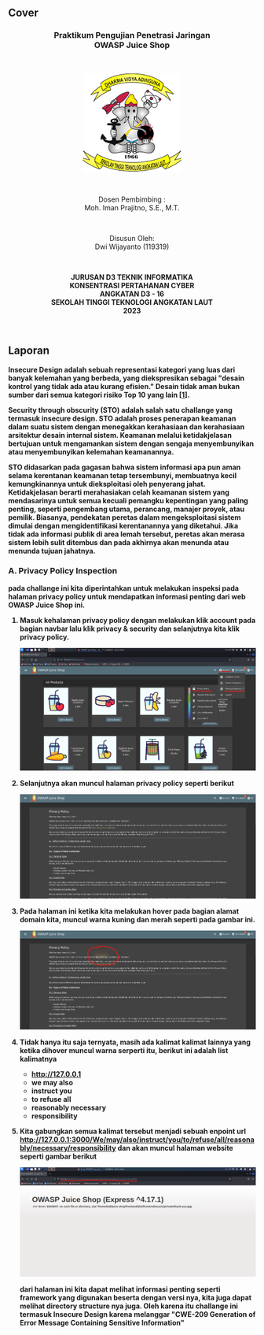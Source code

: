 ## Cover

<h3 align="center">
    <b>Praktikum Pengujian Penetrasi Jaringan</b><br>
    OWASP Juice Shop<br>
     
</h3>
<br>
<p align="center">
  <img src="../../public/logo_sttal.png" alt="Logo STTAL" width="200">
</p>
<br>
<p align="center">
    Dosen Pembimbing :<br>
    Moh. Iman Prajitno, S.E., M.T.
</p>
<br>
<p align="center">
    Disusun Oleh:<br>
    Dwi Wijayanto (119319)
</p>
<br>
<p align="center">
    <b>
        JURUSAN D3 TEKNIK INFORMATIKA <br>
        KONSENTRASI PERTAHANAN CYBER <br>
        ANGKATAN D3 - 16 <br> 
        SEKOLAH TINGGI TEKNOLOGI ANGKATAN LAUT <br>
        2023
    </br>
</p>
<br>


## Laporan

Insecure Design adalah sebuah representasi kategori yang luas dari banyak kelemahan yang berbeda, yang diekspresikan sebagai "desain kontrol yang tidak ada atau kurang efisien." Desain tidak aman bukan sumber dari semua kategori risiko Top 10 yang lain [[1](https://owasp.org/Top10/id/A04_2021-Insecure_Design/)].

Security through obscurity (STO) adalah salah satu challange yang termasuk insecure design. STO adalah proses penerapan keamanan dalam suatu sistem dengan menegakkan kerahasiaan dan kerahasiaan arsitektur desain internal sistem. Keamanan melalui ketidakjelasan bertujuan untuk mengamankan sistem dengan sengaja menyembunyikan atau menyembunyikan kelemahan keamanannya.

STO didasarkan pada gagasan bahwa sistem informasi apa pun aman selama kerentanan keamanan tetap tersembunyi, membuatnya kecil kemungkinannya untuk dieksploitasi oleh penyerang jahat. Ketidakjelasan berarti merahasiakan celah keamanan sistem yang mendasarinya untuk semua kecuali pemangku kepentingan yang paling penting, seperti pengembang utama, perancang, manajer proyek, atau pemilik. Biasanya, pendekatan peretas dalam mengeksploitasi sistem dimulai dengan mengidentifikasi kerentanannya yang diketahui. Jika tidak ada informasi publik di area lemah tersebut, peretas akan merasa sistem lebih sulit ditembus dan pada akhirnya akan menunda atau menunda tujuan jahatnya.

### A. Privacy Policy Inspection

pada challange ini kita diperintahkan untuk melakukan inspeksi pada halaman privacy policy untuk mendapatkan informasi penting dari web OWASP Juice Shop ini.

1. Masuk kehalaman privacy policy dengan melakukan klik account pada bagian navbar lalu klik privacy & security dan selanjutnya kita klik privacy policy.

    ![Screenshot](images/1.png)

2. Selanjutnya akan muncul halaman privacy policy seperti berikut

    ![Screenshot](images/2.png)

3. Pada halaman ini ketika kita melakukan hover pada bagian alamat domain kita, muncul warna kuning dan merah seperti pada gambar ini.

    ![Screenshot](images/3.png)

4. Tidak hanya itu saja ternyata, masih ada kalimat kalimat lainnya yang ketika dihover muncul warna serperti itu, berikut ini adalah list kalimatnya

    - http://127.0.0.1
    - we may also
    - instruct you
    - to refuse all
    - reasonably necessary
    - responsibility

4. Kita gabungkan semua kalimat tersebut menjadi sebuah enpoint url http://127.0.0.1:3000/We/may/also/instruct/you/to/refuse/all/reasonably/necessary/responsibility dan akan muncul halaman website seperti gambar berikut

    ![Screenshot](images/4.png)

    dari halaman ini kita dapat melihat informasi penting seperti framework yang digunakan beserta dengan versi nya, kita juga dapat melihat directory structure nya juga. Oleh karena itu challange ini termasuk Insecure Design karena melanggar "CWE-209 Generation of Error Message Containing Sensitive Information"
